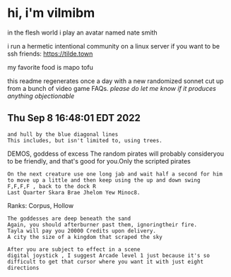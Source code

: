 # hi, i'm vilmibm

in the flesh world i play an avatar named nate smith

i run a hermetic intentional community on a linux server if you want to be ssh friends: https://tilde.town

my favorite food is mapo tofu

this readme regenerates once a day with a new randomized sonnet cut up from a bunch of video game FAQs.
_please do let me know if it produces anything objectionable_

## Thu Sep  8 16:48:01 EDT 2022

    and hull by the blue diagonal lines
    This includes, but isn't limited to, using trees.
      DEMOS, goddess of excess
    The random pirates will probably consideryou to be friendly, and that's good for you.Only the scripted pirates
    
    On the next creature use one long jab and wait half a second for him to move up a little and then keep using the up and down swing
    F,F,F,F , back to the dock R
    Last Quarter Skara Brae Jhelom Yew Minoc8.
      Ranks: Corpus, Hollow
    
    The goddesses are deep beneath the sand
    Again, you should afterburner past them, ignoringtheir fire.
    Tayla will pay you 20000 Credits upon delivery.
    A city the size of a kingdom that scraped the sky
    
    After you are subject to effect in a scene
    digital joystick , I suggest Arcade level 1 just because it's so difficult to get that cursor where you want it with just eight directions
